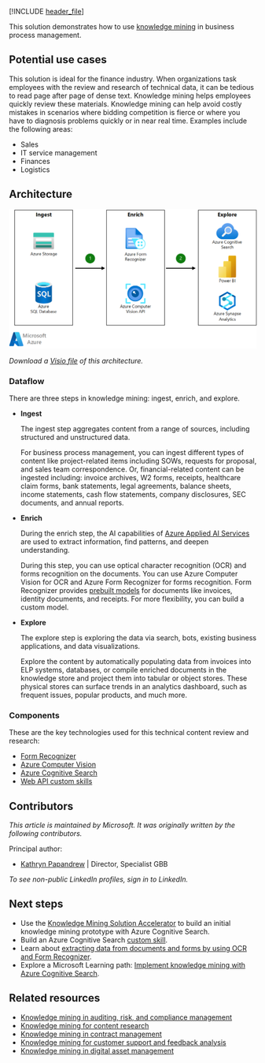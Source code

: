 <!-- cSpell:ignore pracjain -->

[!INCLUDE [header_file](../../../includes/sol-idea-header.md)]

This solution demonstrates how to use [knowledge mining](https://azure.microsoft.com/solutions/knowledge-mining) in business process management.

## Potential use cases

This solution is ideal for the finance industry. When organizations task employees with the review and research of technical data, it can be tedious to read page after page of dense text. Knowledge mining helps employees quickly review these materials. Knowledge mining can help avoid costly mistakes in scenarios where bidding competition is fierce or where you have to diagnosis problems quickly or in near real time. Examples include the following areas:

- Sales
- IT service management
- Finances
- Logistics

## Architecture

![Diagram that shows how to use knowledge mining in business process management.](../media/knowledge-mining-business-process-management.png)

*Download a [Visio file](https://arch-center.azureedge.net/knowledge-mining-business-process-management.vsdx) of this architecture.*

### Dataflow

There are three steps in knowledge mining: ingest, enrich, and explore.

* **Ingest**

  The ingest step aggregates content from a range of sources, including structured and unstructured data.

  For business process management, you can ingest different types of content like project-related items including SOWs, requests for proposal, and sales team correspondence. Or, financial-related content can be ingested including: invoice archives, W2 forms, receipts, healthcare claim forms, bank statements, legal agreements, balance sheets, income statements, cash flow statements, company disclosures, SEC documents, and annual reports.

* **Enrich**

  During the enrich step, the AI capabilities of [Azure Applied AI Services](/azure/applied-ai-services) are used to extract information, find patterns, and deepen understanding.

  During this step, you can use optical character recognition (OCR) and forms recognition on the documents. You can use Azure Computer Vision for OCR and Azure Form Recognizer for forms recognition. Form Recognizer provides [prebuilt models](https://formrecognizer.appliedai.azure.com/studio) for documents like invoices, identity documents, and receipts. For more flexibility, you can build a custom model.

* **Explore**

  The explore step is exploring the data via search, bots, existing business applications, and data visualizations.

  Explore the content by automatically populating data from invoices into ELP systems, databases, or compile enriched documents in the knowledge store and project them into tabular or object stores. These physical stores can surface trends in an analytics dashboard, such as frequent issues, popular products, and much more.

### Components

These are the key technologies used for this technical content review and research:

* [Form Recognizer](https://azure.microsoft.com/services/form-recognizer)
* [Azure Computer Vision](https://azure.microsoft.com/services/cognitive-services/computer-vision)
* [Azure Cognitive Search](https://azure.microsoft.com/services/search)
* [Web API custom skills](/azure/search/cognitive-search-custom-skill-interface)

## Contributors

*This article is maintained by Microsoft. It was originally written by the following contributors.*

Principal author:

 * [Kathryn Papandrew](https://www.linkedin.com/in/kathryn-jesaitis-papandrew-50411131) | Director, Specialist GBB

*To see non-public LinkedIn profiles, sign in to LinkedIn.*

## Next steps

* Use the [Knowledge Mining Solution Accelerator](/samples/azure-samples/azure-search-knowledge-mining/azure-search-knowledge-mining) to build an initial knowledge mining prototype with Azure Cognitive Search.
* Build an Azure Cognitive Search [custom skill](/azure/search/cognitive-search-custom-skill-interface).
* Learn about [extracting data from documents and forms by using OCR and Form Recognizer](/Shows/AI-Show/Extracting-Data-From-Documents-and-Forms-with-OCR-and-Form-Recognizer).
* Explore a Microsoft Learning path: [Implement knowledge mining with Azure Cognitive Search](/learn/paths/implement-knowledge-mining-azure-cognitive-search).

## Related resources

- [Knowledge mining in auditing, risk, and compliance management](./auditing-and-risk-compliance.yml)
- [Knowledge mining for content research](./content-research.yml)
- [Knowledge mining in contract management](./contract-management.yml)
- [Knowledge mining for customer support and feedback analysis](./customer-feedback-and-analytics.yml)
- [Knowledge mining in digital asset management](./digital-asset-management.yml)